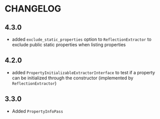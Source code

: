 CHANGELOG
=========

4.3.0
-----

* added `exclude_static_properties` option to `ReflectionExtractor` to exclude public static properties when listing properties

4.2.0
-----

* added `PropertyInitializableExtractorInterface` to test if a property can be initialized through the constructor (implemented by `ReflectionExtractor`)

3.3.0
-----

* Added `PropertyInfoPass`
